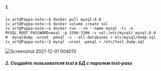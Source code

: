 ##### 1.
 ```
 iv_art@Pappa-note:~$ docker pull mysql:8.0  
 iv_art@Pappa-note:~$ docker volume create vol  
 iv_art@Pappa-note:~$ docker run --rm --name mysql -ti -e MYSQL_ROOT_PASSWORD=msql -p 3306:3306 -v vol:/etc/mysql/ mysql:8.0  
 #  mysqldump -uroot -pmsql -v --all-databases > etc/mysql/dump.sql  
 iv_art@Pappa-note:~$ mysql -uroot -pmsql < /etc/test_dump.sql  
 ```  
 ![Screenshot 2021-12-01 004013](https://user-images.githubusercontent.com/87374285/144067821-8056e8b2-95c3-4b85-a8f9-957e92c2eecd.png)  

##### 2. Создайте пользователя test в БД c паролем test-pass
